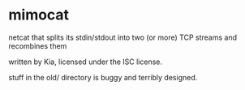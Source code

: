mimocat
=======

netcat that splits its stdin/stdout into two (or more) TCP streams and recombines them

written by Kia, licensed under the ISC license.

stuff in the old/ directory is buggy and terribly designed. 
